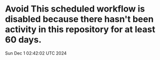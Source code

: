 # Avoid This scheduled workflow is disabled because there hasn't been activity in this repository for at least 60 days.
Sun Dec  1 02:42:02 UTC 2024
